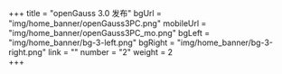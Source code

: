 +++
title = "openGauss 3.0 发布" 
bgUrl = "img/home_banner/openGauss3PC.png"
mobileUrl = "img/home_banner/openGauss3PC_mo.png"
bgLeft = "img/home_banner/bg-3-left.png"
bgRight = "img/home_banner/bg-3-right.png"
link = ""
number = "2"
weight =  2   
+++